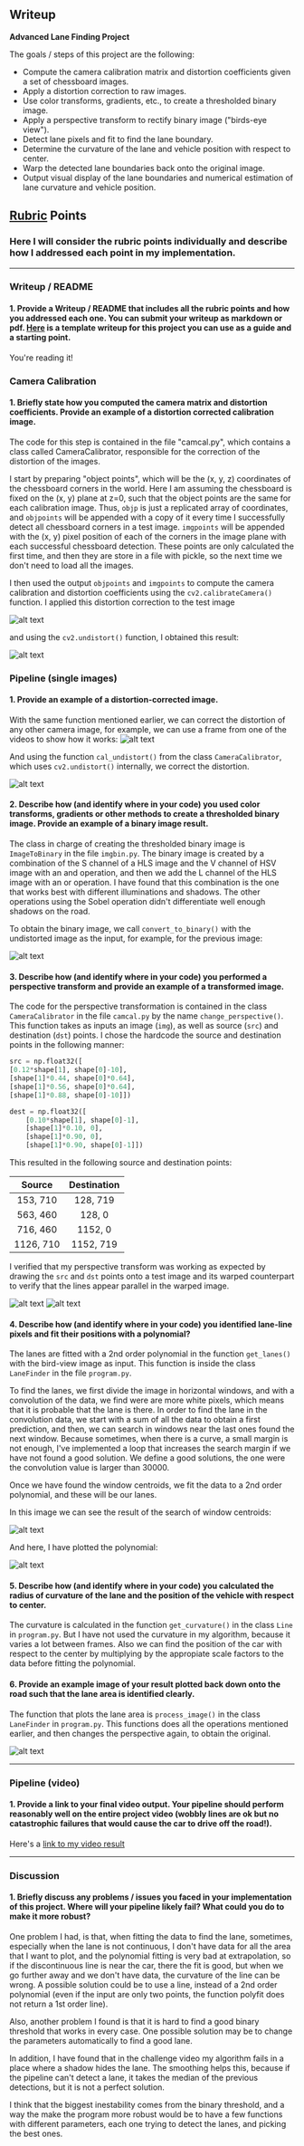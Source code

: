 ## Writeup 

**Advanced Lane Finding Project**

The goals / steps of this project are the following:

* Compute the camera calibration matrix and distortion coefficients given a set of chessboard images.
* Apply a distortion correction to raw images.
* Use color transforms, gradients, etc., to create a thresholded binary image.
* Apply a perspective transform to rectify binary image ("birds-eye view").
* Detect lane pixels and fit to find the lane boundary.
* Determine the curvature of the lane and vehicle position with respect to center.
* Warp the detected lane boundaries back onto the original image.
* Output visual display of the lane boundaries and numerical estimation of lane curvature and vehicle position.

[//]: # (Image References)

[board_dist]: ./examples/cal1.jpg "Distorted"
[board_undist]: ./examples/cal1_undist.jpg "Undistorted"
[road_dist]: ./examples/test_1.jpg "Road Distorted"
[road_undist]: ./examples/test_1_undist.jpg "Road Undistorted"
[road_bin]: ./examples/test_1_bin.jpg "Road Binary"
[perspective1]: ./examples/test1_bin_trans1.jpg "Road Binary Lines"
[perspective2]: ./examples/test1_bin_trans2.jpg "Road Binary Bird-View"
[road_rect]: ./examples/test1_bin_rect.jpg "Road Binary Centroids"
[road_pol]: ./examples/test1_bin_pol.jpg "Road Binary Polynomial Lines"
[road_result]: ./examples/test1_result.jpg "Road Result"

[image2]: ./test_images/test1.jpg "Road Transformed"
[image3]: ./examples/binary_combo_example.jpg "Binary Example"
[image4]: ./examples/warped_straight_lines.jpg "Warp Example"
[image5]: ./examples/color_fit_lines.jpg "Fit Visual"
[image6]: ./examples/example_output.jpg "Output"
[video1]: ./project_video.mp4 "Video"

## [Rubric](https://review.udacity.com/#!/rubrics/571/view) Points

### Here I will consider the rubric points individually and describe how I addressed each point in my implementation.  

---

### Writeup / README

#### 1. Provide a Writeup / README that includes all the rubric points and how you addressed each one.  You can submit your writeup as markdown or pdf.  [Here](https://github.com/udacity/CarND-Advanced-Lane-Lines/blob/master/writeup_template.md) is a template writeup for this project you can use as a guide and a starting point.  

You're reading it!

### Camera Calibration

#### 1. Briefly state how you computed the camera matrix and distortion coefficients. Provide an example of a distortion corrected calibration image.

The code for this step is contained in the file "camcal.py", which contains a class called CameraCalibrator, responsible for the correction of the distortion of the images.

I start by preparing "object points", which will be the (x, y, z) coordinates of the chessboard corners in the world. Here I am assuming the chessboard is fixed on the (x, y) plane at z=0, such that the object points are the same for each calibration image.  Thus, `objp` is just a replicated array of coordinates, and `objpoints` will be appended with a copy of it every time I successfully detect all chessboard corners in a test image.  `imgpoints` will be appended with the (x, y) pixel position of each of the corners in the image plane with each successful chessboard detection. These points are only calculated the first time, and then they are store in a file with pickle, so the next time we don't need to load all the images.

I then used the output `objpoints` and `imgpoints` to compute the camera calibration and distortion coefficients using the `cv2.calibrateCamera()` function.  I applied this distortion correction to the test image

![alt text][board_dist]

and using the `cv2.undistort()` function, I obtained this result: 

![alt text][board_undist]

### Pipeline (single images)

#### 1. Provide an example of a distortion-corrected image.

With the same function mentioned earlier, we can correct the distortion of any other camera image, for example, we can use a frame from one of the videos to show how it works:
![alt text][road_dist]

And using the function `cal_undistort()` from the class `CameraCalibrator`, which uses `cv2.undistort()` internally, we correct the distortion.

![alt text][road_undist]

#### 2. Describe how (and identify where in your code) you used color transforms, gradients or other methods to create a thresholded binary image.  Provide an example of a binary image result.

The class in charge of creating the thresholded binary image is `ImageToBinary` in the file `imgbin.py`. The binary image is created by a combination of the S channel of a HLS image and the V channel of HSV image with an and operation, and then we add the L channel of the HLS image with an or operation. I have found that this combination is the one that works best with different illuminations and shadows. The other operations using the Sobel operation didn't differentiate well enough shadows on the road.

To obtain the binary image, we call `convert_to_binary()` with the undistorted image as the input, for example, for the previous image:

![alt text][road_bin]

#### 3. Describe how (and identify where in your code) you performed a perspective transform and provide an example of a transformed image.

The code for the perspective transformation is contained in the class `CameraCalibrator` in the file `camcal.py` by the name `change_perspective()`. This function takes as inputs an image (`img`), as well as source (`src`) and destination (`dst`) points. I chose the hardcode the source and destination points in the following manner:

```python
src = np.float32([
[0.12*shape[1], shape[0]-10],
[shape[1]*0.44, shape[0]*0.64],
[shape[1]*0.56, shape[0]*0.64],
[shape[1]*0.88, shape[0]-10]])

dest = np.float32([
	[0.10*shape[1], shape[0]-1],
	[shape[1]*0.10, 0],
	[shape[1]*0.90, 0],
	[shape[1]*0.90, shape[0]-1]])
```

This resulted in the following source and destination points:

| Source        | Destination   | 
|:-------------:|:-------------:| 
| 153, 710      | 128, 719      | 
| 563, 460      | 128, 0      	|
| 716, 460     	| 1152, 0      	|
| 1126, 710      | 1152, 719     |

I verified that my perspective transform was working as expected by drawing the `src` and `dst` points onto a test image and its warped counterpart to verify that the lines appear parallel in the warped image.

![alt text][perspective1]
![alt text][perspective2]

#### 4. Describe how (and identify where in your code) you identified lane-line pixels and fit their positions with a polynomial?

The lanes are fitted with a 2nd order polynomial in the function `get_lanes()` with the bird-view image as input. This function is inside the class `LaneFinder` in the file `program.py`.

To find the lanes, we first divide the image in horizontal windows, and with a convolution of the data, we find were are more white pixels, which means that it is probable that the lane is there. In order to find the lane in the convolution data, we start with a sum of all the data to obtain a first prediction, and then, we can search in windows near the last ones found the next window. Because sometimes, when there is a curve, a small margin is not enough, I've implemented a loop that increases the search margin if we have not found a good solution. We define a good solutions, the one were the convolution value is larger than 30000.

Once we have found the window centroids, we fit the data to a 2nd order polynomial, and these will be our lanes.

In this image we can see the result of the search of window centroids:

![alt text][road_rect]

And here, I have plotted the polynomial:

![alt text][road_pol]

#### 5. Describe how (and identify where in your code) you calculated the radius of curvature of the lane and the position of the vehicle with respect to center.

The curvature is calculated in the function `get_curvature()` in the class `Line` in `program.py`. But I have not used the curvature in my algorithm, because it varies a lot between frames. Also we can find the position of the car with respect to the center by multiplying by the appropiate scale factors to the data before fitting the polynomial.

#### 6. Provide an example image of your result plotted back down onto the road such that the lane area is identified clearly.

The function that plots the lane area is `process_image()` in the class `LaneFinder` in `program.py`. This functions does all the operations mentioned earlier, and then changes the perspective again, to obtain the original.

![alt text][road_result]

---

### Pipeline (video)

#### 1. Provide a link to your final video output.  Your pipeline should perform reasonably well on the entire project video (wobbly lines are ok but no catastrophic failures that would cause the car to drive off the road!).

Here's a [link to my video result](./output_videos/project_video.mp4)

---

### Discussion

#### 1. Briefly discuss any problems / issues you faced in your implementation of this project.  Where will your pipeline likely fail?  What could you do to make it more robust?

One problem I had, is that, when fitting the data to find the lane, sometimes, especially when the lane is not continuous, I don't have data for all the area that I want to plot, and the polynomial fitting is very bad at extrapolation, so if the discontinuous line is near the car, there the fit is good, but when we go further away and we don't have data, the curvature of the line can be wrong. A possible solution could be to use a line, instead of a 2nd order polynomial (even if the input are only two points, the function polyfit does not return a 1st order line).

Also, another problem I found is that it is hard to find a good binary threshold that works in every case. One possible solution may be to change the parameters automatically to find a good lane.

In addition, I have found that in the challenge video my algorithm fails in a place where a shadow hides the lane. The smoothing helps this, because if the pipeline can't detect a lane, it takes the median of the previous detections, but it is not a perfect solution.

I think that the biggest inestability comes from the binary threshold, and a way the make the program more robust would be to have a few functions with different parameters, each one trying to detect the lanes, and picking the best ones.

